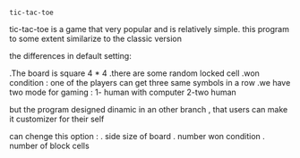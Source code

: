                                                                          tic-tac-toe
                                                                        

tic-tac-toe is a game that very popular and is relatively simple.
this program  to some extent similarize to the classic version

the differences in default setting:

.The board is square 4 * 4
.there are some random locked cell
.won condition : one of the players can  get three same symbols in a row 
.we have two mode for gaming : 
    1- human with computer 
    2-two human

but the program designed  dinamic in an other branch , that users can make it customizer for their self

can chenge this option :
  . side size of board
  . number won condition 
  . number of block cells
